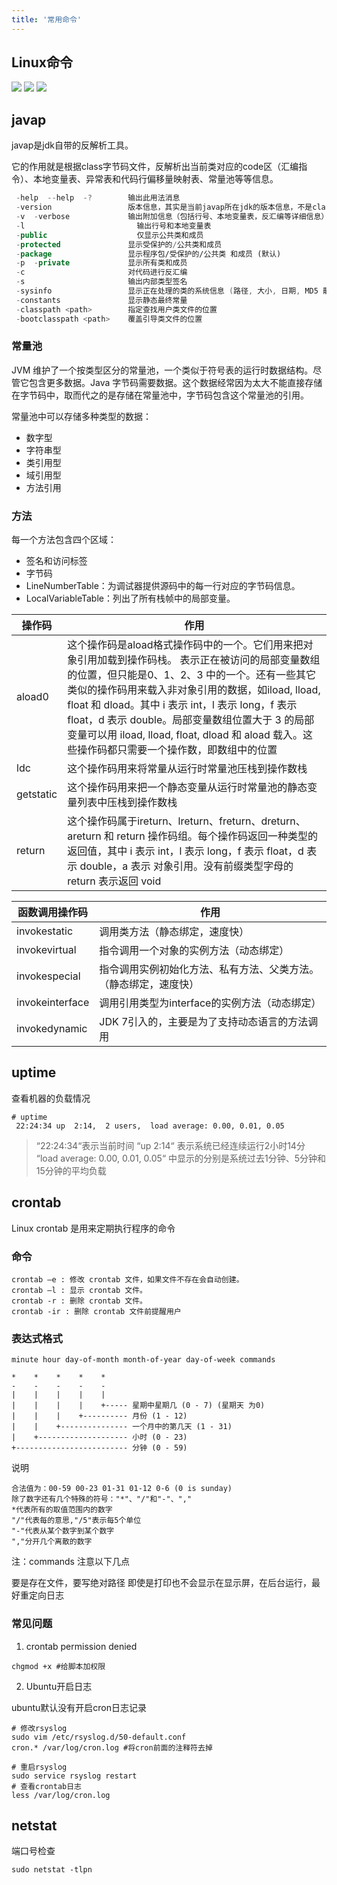 ```yaml
---
title: '常用命令'
---
```


## Linux命令

![](../../resources/os/jiankong.jpg)
![](../../resources/os/ceshi.jpg)
![](../../resources/os/youhua.jpg)

## javap

javap是jdk自带的反解析工具。

它的作用就是根据class字节码文件，反解析出当前类对应的code区（汇编指令）、本地变量表、异常表和代码行偏移量映射表、常量池等等信息。

```kotlin
 -help  --help  -?        输出此用法消息
 -version                 版本信息，其实是当前javap所在jdk的版本信息，不是class在哪个jdk下生成的。
 -v  -verbose             输出附加信息（包括行号、本地变量表，反汇编等详细信息）
 -l                         输出行号和本地变量表
 -public                    仅显示公共类和成员
 -protected               显示受保护的/公共类和成员
 -package                 显示程序包/受保护的/公共类 和成员 (默认)
 -p  -private             显示所有类和成员
 -c                       对代码进行反汇编
 -s                       输出内部类型签名
 -sysinfo                 显示正在处理的类的系统信息 (路径, 大小, 日期, MD5 散列)
 -constants               显示静态最终常量
 -classpath <path>        指定查找用户类文件的位置
 -bootclasspath <path>    覆盖引导类文件的位置
```

### 常量池

JVM 维护了一个按类型区分的常量池，一个类似于符号表的运行时数据结构。尽管它包含更多数据。Java 字节码需要数据。这个数据经常因为太大不能直接存储在字节码中，取而代之的是存储在常量池中，字节码包含这个常量池的引用。

常量池中可以存储多种类型的数据：

- 数字型
- 字符串型
- 类引用型
- 域引用型
- 方法引用

### 方法

每一个方法包含四个区域：

- 签名和访问标签
- 字节码
- LineNumberTable：为调试器提供源码中的每一行对应的字节码信息。
- LocalVariableTable：列出了所有栈帧中的局部变量。

| 操作码    | 作用                                                         |
| --------- | ------------------------------------------------------------ |
| aload0    | 这个操作码是aload格式操作码中的一个。它们用来把对象引用加载到操作码栈。 表示正在被访问的局部变量数组的位置，但只能是0、1、2、3 中的一个。还有一些其它类似的操作码用来载入非对象引用的数据，如iload, lload, float 和 dload。其中 i 表示 int，l 表示 long，f 表示 float，d 表示 double。局部变量数组位置大于 3 的局部变量可以用 iload, lload, float, dload 和 aload 载入。这些操作码都只需要一个操作数，即数组中的位置 |
| ldc       | 这个操作码用来将常量从运行时常量池压栈到操作数栈             |
| getstatic | 这个操作码用来把一个静态变量从运行时常量池的静态变量列表中压栈到操作数栈 |
| return    | 这个操作码属于ireturn、lreturn、freturn、dreturn、areturn 和 return 操作码组。每个操作码返回一种类型的返回值，其中 i 表示 int，l 表示 long，f 表示 float，d 表示 double，a 表示 对象引用。没有前缀类型字母的 return 表示返回 void |

| 函数调用操作码  | 作用                                                         |
| --------------- | ------------------------------------------------------------ |
| invokestatic    | 调用类方法（静态绑定，速度快）                               |
| invokevirtual   | 指令调用一个对象的实例方法（动态绑定）                       |
| invokespecial   | 指令调用实例初始化方法、私有方法、父类方法。（静态绑定，速度快） |
| invokeinterface | 调用引用类型为interface的实例方法（动态绑定）                |
| invokedynamic   | JDK 7引入的，主要是为了支持动态语言的方法调用                |

## uptime

查看机器的负载情况

```shell
# uptime
 22:24:34 up  2:14,  2 users,  load average: 0.00, 0.01, 0.05
```
> “22:24:34“表示当前时间
> “up 2:14“ 表示系统已经连续运行2小时14分
> “load average: 0.00, 0.01, 0.05“ 中显示的分别是系统过去1分钟、5分钟和15分钟的平均负载

## crontab

Linux crontab 是用来定期执行程序的命令

### 命令

```shell
crontab –e : 修改 crontab 文件，如果文件不存在会自动创建。 
crontab –l : 显示 crontab 文件。 
crontab -r : 删除 crontab 文件。
crontab -ir : 删除 crontab 文件前提醒用户
```

### 表达式格式

```shell
minute hour day-of-month month-of-year day-of-week commands

*    *    *    *    *
-    -    -    -    -
|    |    |    |    |
|    |    |    |    +----- 星期中星期几 (0 - 7) (星期天 为0)
|    |    |    +---------- 月份 (1 - 12) 
|    |    +--------------- 一个月中的第几天 (1 - 31)
|    +-------------------- 小时 (0 - 23)
+------------------------- 分钟 (0 - 59)
```

说明
```
合法值为：00-59 00-23 01-31 01-12 0-6 (0 is sunday) 
除了数字还有几个特殊的符号："*"、"/"和"-"、","
*代表所有的取值范围内的数字
"/"代表每的意思,"/5"表示每5个单位
"-"代表从某个数字到某个数字
","分开几个离散的数字
```

注：commands 注意以下几点

要是存在文件，要写绝对路径
即使是打印也不会显示在显示屏，在后台运行，最好重定向日志

### 常见问题
1. crontab permission denied

```shell
chgmod +x #给脚本加权限
```

2. Ubuntu开启日志

ubuntu默认没有开启cron日志记录

```shell
# 修改rsyslog
sudo vim /etc/rsyslog.d/50-default.conf 
cron.* /var/log/cron.log #将cron前面的注释符去掉 

# 重启rsyslog 
sudo service rsyslog restart 
# 查看crontab日志 
less /var/log/cron.log
```

## netstat

端口号检查

```shell
sudo netstat -tlpn
```